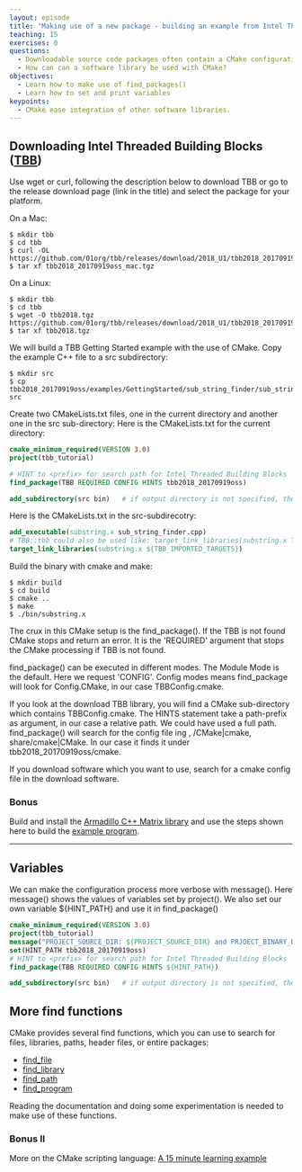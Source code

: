 ```yaml
---
layout: episode
title: "Making use of a new package - building an example from Intel Threaded Building Blocks"
teaching: 15
exercises: 0
questions:
  - Downloadable source code packages often contain a CMake configuration.
  - How can can a software library be used with CMake?
objectives:
  - Learn how to make use of find_packages()
  - Learn how to set and print variables
keypoints:
  - CMake ease integration of other software libraries.
---
```


## Downloading Intel Threaded Building Blocks ([TBB](https://github.com/01org/tbb/releases))
Use wget or curl, following the description below to download TBB or go to the release download page (link in the title) and select the package for your platform.

On a Mac:
```shell
$ mkdir tbb
$ cd tbb
$ curl -OL https://github.com/01org/tbb/releases/download/2018_U1/tbb2018_20170919oss_mac.tgz
$ tar xf tbb2018_20170919oss_mac.tgz
```

On a Linux:
```shell
$ mkdir tbb
$ cd tbb
$ wget -O tbb2018.tgz https://github.com/01org/tbb/releases/download/2018_U1/tbb2018_20170919oss_lin.tgz
$ tar xf tbb2018.tgz
```

We will build a TBB Getting Started example with the use of CMake. Copy the example C++ file to a
src subdirectory:
```
$ mkdir src
$ cp tbb2018_20170919oss/examples/GettingStarted/sub_string_finder/sub_string_finder.cpp src
```

Create two CMakeLists.txt files, one in the current directory and another one in the src sub-directory:
Here is the CMakeLists.txt for the current directory:
```cmake
cmake_minimum_required(VERSION 3.0)
project(tbb_tutorial)

# HINT to <prefix> for search path for Intel Threaded Building Blocks
find_package(TBB REQUIRED CONFIG HINTS tbb2018_20170919oss)

add_subdirectory(src bin)   # if output directory is not specified, the output will be placed in a directory OUTPUT_DIR/src
```

Here is the CMakeLists.txt in the src-subdirecotry:
```cmake
add_executable(substring.x sub_string_finder.cpp)
# TBB::tbb could also be used like: target_link_libraries(substring.x TBB::tbb)
target_link_libraries(substring.x ${TBB_IMPORTED_TARGETS})
```

Build the binary with cmake and make:
```shell
$ mkdir build
$ cd build
$ cmake ..
$ make
$ ./bin/substring.x
```

The crux in this CMake setup is the find_package(). If the TBB is not found CMake stops and return an error.
It is the 'REQUIRED' argument that stops the CMake processing if TBB is not found.

find_package() can be executed in different modes. The Module Mode is the default. Here we request 'CONFIG'.
Config modes means find_package will look for <Package>Config.CMake, in our case TBBConfig.cmake.

If you look at the download TBB library, you will find a CMake sub-directory which contains TBBConfig.cmake.
The HINTS statement take a path-prefix as argument, in our case a relative path. We could have used a full path.
find_package() will search for the config file ing <prefix>, <prefix>/CMake|cmake, share/cmake|CMake. In our
case it finds it under tbb2018_20170919oss/cmake.

If you download software which you want to use, search for a cmake config file in the  download software. 

### Bonus
Build and install the [Armadillo C++ Matrix library](http://arma.sourceforge.net/docs.html) and
use the steps shown here to build the [example program](http://arma.sourceforge.net/docs.html#example_prog).



---

## Variables
We can make the configuration process more verbose with message(). Here message() shows the values of variables set by project(). We also set our own variable ${HINT_PATH}
and use it in find_package()
```cmake
cmake_minimum_required(VERSION 3.0)
project(tbb_tutorial)
message("PROJECT_SOURCE_DIR: ${PROJECT_SOURCE_DIR} and PRJOECT_BINARY_DIR:${PROJECT_BINARY_DIR}")
set(HINT_PATH tbb2018_20170919oss)
# HINT to <prefix> for search path for Intel Threaded Building Blocks
find_package(TBB REQUIRED CONFIG HINTS ${HINT_PATH})

add_subdirectory(src bin)   # if output directory is not specified, the output will be placed in a directory OUTPUT_DIR/src

```

## More find functions
CMake provides several find functions, which you can use to search for files,
libraries, paths, header files, or entire packages:

- [find_file](https://cmake.org/cmake/help/latest/command/find_file.html)
- [find_library](https://cmake.org/cmake/help/latest/command/find_library.html)
- [find_path](https://cmake.org/cmake/help/latest/command/find_path.html)
- [find_program](https://cmake.org/cmake/help/latest/command/find_program.html)

Reading the documentation and doing some experimentation is needed to make use of
these functions.

### Bonus II
More on the CMake scripting language: [A 15 minute learning example](http://preshing.com/20170522/learn-cmakes-scripting-language-in-15-minutes/)

